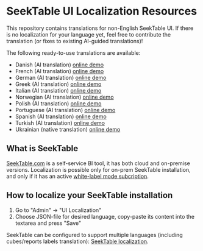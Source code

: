 # SeekTable UI Localization Resources
This repository contains translations for non-English SeekTable UI. If there is no localization for your language yet, feel free to contribute the translation (or fixes to existing AI-guided translations)!

The following ready-to-use translations are available:

* Danish (AI translation) [online demo](http://demo.seektable.com/report/f1117f18a5954782b326c87bc607bbdc?locale=da-DK)
* French (AI translation) [online demo](http://demo.seektable.com/report/f1117f18a5954782b326c87bc607bbdc?locale=fr-FR)
* German (AI translation) [online demo](http://demo.seektable.com/report/f1117f18a5954782b326c87bc607bbdc?locale=de-DE)
* Greek (AI translation) [online demo](http://demo.seektable.com/report/f1117f18a5954782b326c87bc607bbdc?locale=el-GR)
* Italian (AI translation) [online demo](http://demo.seektable.com/report/f1117f18a5954782b326c87bc607bbdc?locale=it-IT)
* Norwegian (AI translation) [online demo](http://demo.seektable.com/report/f1117f18a5954782b326c87bc607bbdc?locale=nb-NO)
* Polish (AI translation) [online demo](http://demo.seektable.com/report/f1117f18a5954782b326c87bc607bbdc?locale=pl-PL)
* Portuguese (AI translation) [online demo](http://demo.seektable.com/report/f1117f18a5954782b326c87bc607bbdc?locale=pt-BR)
* Spanish (AI translation) [online demo](http://demo.seektable.com/report/f1117f18a5954782b326c87bc607bbdc?locale=es-ES)
* Turkish (AI translation) [online demo](http://demo.seektable.com/report/f1117f18a5954782b326c87bc607bbdc?locale=tr-TR)
* Ukrainian (native translation) [online demo](http://demo.seektable.com/report/f1117f18a5954782b326c87bc607bbdc?locale=uk-UA)

## What is SeekTable
[SeekTable.com](https://www.seektable.com/) is a self-service BI tool, it has both cloud and on-premise versions. Localization is possible only for on-prem SeekTable installation, and only if it has an active 
[white-label mode subcription](https://www.seektable.com/help/self-hosted-setup#paid).

## How to localize your SeekTable installation
1. Go to "Admin" &rarr; "UI Localization"
1. Choose JSON-file for desired language, copy-paste its content into the textarea and press "Save"

SeekTable can be configured to support multiple languages (including cubes/reports labels translation): [SeekTable localization](https://www.seektable.com/help/self-hosted-localization).
